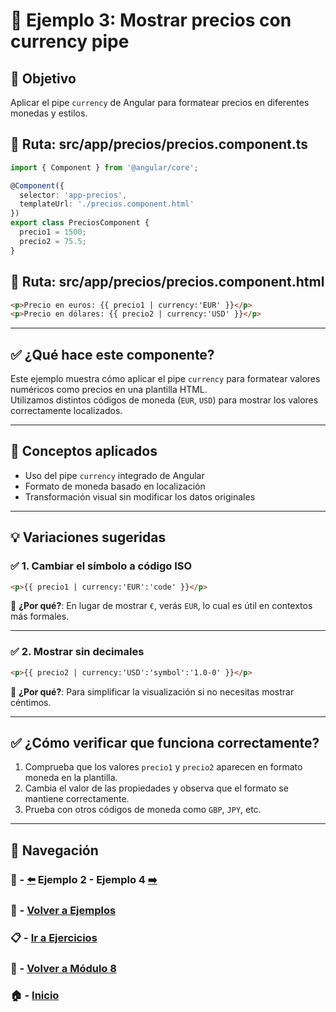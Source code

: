# 🧪 Ejemplo 3: Mostrar precios con currency pipe

## 🎯 Objetivo
Aplicar el pipe `currency` de Angular para formatear precios en diferentes monedas y estilos.

## 📁 Ruta: src/app/precios/precios.component.ts
```ts
import { Component } from '@angular/core';

@Component({
  selector: 'app-precios',
  templateUrl: './precios.component.html'
})
export class PreciosComponent {
  precio1 = 1500;
  precio2 = 75.5;
}
```

## 📁 Ruta: src/app/precios/precios.component.html
```html
<p>Precio en euros: {{ precio1 | currency:'EUR' }}</p>
<p>Precio en dólares: {{ precio2 | currency:'USD' }}</p>
```

---

## ✅ ¿Qué hace este componente?

Este ejemplo muestra cómo aplicar el pipe `currency` para formatear valores numéricos como precios en una plantilla HTML.  
Utilizamos distintos códigos de moneda (`EUR`, `USD`) para mostrar los valores correctamente localizados.

---

## 🧠 Conceptos aplicados

- Uso del pipe `currency` integrado de Angular
- Formato de moneda basado en localización
- Transformación visual sin modificar los datos originales

---

## 💡 Variaciones sugeridas

### ✅ 1. Cambiar el símbolo a código ISO

```html
<p>{{ precio1 | currency:'EUR':'code' }}</p>
```

📌 **¿Por qué?**: En lugar de mostrar `€`, verás `EUR`, lo cual es útil en contextos más formales.

---

### ✅ 2. Mostrar sin decimales

```html
<p>{{ precio2 | currency:'USD':'symbol':'1.0-0' }}</p>
```

📌 **¿Por qué?**: Para simplificar la visualización si no necesitas mostrar céntimos.

---

## ✅ ¿Cómo verificar que funciona correctamente?

1. Comprueba que los valores `precio1` y `precio2` aparecen en formato moneda en la plantilla.
2. Cambia el valor de las propiedades y observa que el formato se mantiene correctamente.
3. Prueba con otros códigos de moneda como `GBP`, `JPY`, etc.

---

## 🔁 Navegación

### 🧪 - [⬅️](./Ejemplo_2.md) Ejemplo 2 - Ejemplo 4 [➡️](./Ejemplo_4.md)

### 🧪 - [Volver a Ejemplos](../README.md)

### 📋 - [Ir a Ejercicios](../../Ejercicios/README.md)

### 📘 - [Volver a Módulo 8](../../Modulo_8.md)

### 🏠 - [Inicio](../../../README.md)

